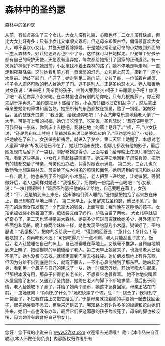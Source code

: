 # 森林中的圣约瑟

森林中的圣约瑟 

从前，有位母亲生了三个女儿。大女儿没有礼貌，心眼也坏；二女儿虽有缺点，但比大女儿好得多；只有小女儿又孝顺又乖巧。但这母亲却很古怪，偏偏最喜欢大女儿，却不喜欢小女儿，并整天想着除掉她。于是她经常让这可怜的小姑娘到外面的一座大森林去，好让她迷路再也回不了家，这样就可以把她撵走。但是每个好孩子都有自己的保护天使，天使没有遗弃她，每次都给她指引了回家的正确道路。有一次保护神似乎不在她跟前，小女孩找不着出森林的路了，她不停地走啊走啊，一直走到夜幕降临。这时她看到前方有一盏微弱的灯光，立刻跑上前去，来到了一座小木屋前。她敲了敲门，门开了；她走到第二道门前，又敲了敲，一位留着白胡须、样子令人肃然可敬的老人给她开了门。这不是别人，正是圣约瑟本人。老人和善地对女孩说：“进来吧！我亲爱的孩子，坐到火旁我的小椅子上来暖暖身子吧！你渴了吧！我给你弄点水来喝，在森林里也没有别的给你吃，只有几根胡萝卜，你还得先刮干净再煮。” 
圣约瑟把萝卜递给了她，小女孩仔细地把它们刮净了，然后拿出母亲要她带的薄饼和面包块。她把所有的东西都放在锅里，熬了一锅粥。粥做好后，圣约瑟就开口道：“我很饿，给我点粥喝吧！”小女孩非常乐意地给老人倒了一大半。可是有上帝的祝福，她仍旧吃饱了。吃完饭，圣约瑟说：“现在该睡觉了，可我只有一张床，你到床上去睡吧，我就在地上的草上睡好了。”“噢，不，”小女孩说，“还是您到床上睡吧！草铺对我来说已是够软和的了。”但约瑟抱起了小女孩，把她放在了床上。女孩做完祈祷后，就进入了梦乡。第二天早上她醒了，本想对老人道声“早安”却发现他已不在了。她赶忙起床去找，但哪儿都没有他的影子，最后她发现门后留下了一袋钱，刚好够她提得动。上面写着：给昨晚上在这儿睡觉的女孩。看到这些字后，小女孩才背起钱袋回家了。她又平安地回到了母亲身旁，把所有的钱都交给了母亲，母亲也没办法，只得对她表示满意。 
第二天，二女儿也兴致勃勃地想进森林去。母亲给了块大得多的煎饼和面包。她所遇到的情况和妹妹的一样，晚上，她也来到了圣约瑟的小木屋前，老人把萝卜递给她，让她做粥。等粥做好后，老人也同样对她说：“我饿极了，把你的一份给我一点喝吧！”小女孩说：“一块儿喝得啦！”饭后圣约瑟把他的床让给她，自己要睡在草上，女孩说：“不，还是躺到床上来吧，这床够咱们俩人睡的。”圣约瑟把她抱了起来放在床上，自己却躺在草地上睡了。 
第二天早上，女孩醒来找圣约瑟，他已不见了。但在门的后面女孩发现了一个巴掌大的钱袋，上面写着：给昨晚在这睡觉的孩子。女孩拿起钱袋小跑着回了家，把钱袋交给了妈妈，却私自留了两块。 
大女儿早就起好奇心了，第二天也坚持要进大森林。她要多少煎饼母亲就给她多少，另外还加了些面包和奶酪。晚上像两个妹妹一样，她也发现圣约瑟的小木屋。粥做好了，圣约瑟说：“我饿极了，把你的饭给我一点吧！”得到的回答是：“急什么！急什么！等我吃饱了，你再吃也不迟！”可她吃得几乎一点不剩，老人只能刮盘子底了。饭后，老人让她睡在自己的床上，自己准备睡在草地上。女孩毫不推辞，自顾自地躺到床上睡了，把硬梆梆的草铺留给了老人。第二天早上她醒来了，也发现老人已经不见了。她也没费心去找，就径走直到门后去找钱袋。她仿佛发现地上有件东西，但因为分辨不出到底是什么，就弯下腰去，一不小心鼻尖触到了那东西。她站起了身，看到另一个鼻子与自己的连成了一块，她一时惊恐万状，开始号啕大叫起来。但那根本没有用，那鼻子伸得老长老长的，不想看它也得看着。 
她不停地尖叫着从屋里跑了出来，又遇到了圣约瑟。她跪在老人的脚下不断地求情，最后出于同情，老人给她取下了鼻子，并给了她两个硬币，她这才返身回家。母亲正站在门前，一见她就问：“你得到了什么？”她赶快撒了个谎，说：“一袋金子，我得到了一袋金子，不过我在路上又把它给丢了。”于是母亲就拉着她的手要她一起去找回金子，起先她哭着不愿去，但后来还是去了。哪知路上有许许多多的蜥蜴和蛇向她们扑来，她们一点也没有办法，最后它们把这邪恶的孩子给咬死了，母亲的脚也被咬伤，因为她没有教育好自己的女儿。 

                  
--------------------
您好！您下载的小说来自 www.27txt.com 欢迎常去光顾哦！
附：【本作品来自互联网,本人不做任何负责】内容版权归作者所有
